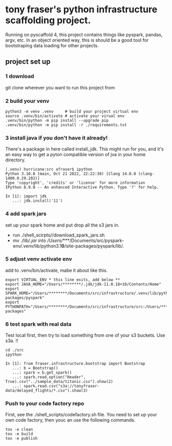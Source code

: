 # tony fraser's python infrastructure scaffolding project. 
Running on pyscaffold 4, this project  contains things like pyspark, pandas, argv, etc. In an object oriented way, this is should be a good  tool for bootstraping data loading for other projects. 


## project set up
### 1 download
git clone wherever you want to run this project from

### 2 build your venv

```
python3 -m venv .venv     # build your project virtual env
source .venv/bin/activate # activate your virual env
.venv/bin/python -m pip install --upgrade pip
.venv/bin/python -m pip install -r ./requirements.txt
```

### 3 install java if you don't have it already! 
There's a package in here called install_jdk. This might run for you, and it's an easy way to get 
a pyton compatible version of jva in your home directory. 
```
(.venv) hurricane:src afraser$ ipython
Python 3.10.8 (main, Oct 21 2022, 22:22:30) [Clang 14.0.0 (clang-1400.0.29.202)]
Type 'copyright', 'credits' or 'license' for more information
IPython 8.9.0 -- An enhanced Interactive Python. Type '?' for help.

In [1]: import jdk
   ...: jdk.install('11')

```
### 4 add spark jars
set up your spark home and put drop all the s3 jars in.
- run ./shell_scirpts//download_spark_jars.sh
- mv ./lib/*.jar into /Users/****/Documents/src/pyspark-env/.venv/lib/python3.1**0**/site-packages/pyspark/lib/. 


### 5 adjust venv activate env
add to .venv/bin/activate, mabe it about like this.

```
export VIRTUAL_ENV * this line exits, add below ** 
export JAVA_HOME="/Users/********/.jdk/jdk-11.0.18+10/Contents/Home"
export SPARK_HOME="/Users/********/Documents/src/infrastructure/.venv/lib/python3.11/site-packages/pyspark"
export PYTHONPATH="/Users/********/Documents/src/infrastructure/src:/Users/********/Documents/src/infrastructure/.venv/lib/python3.11/site-packages"
```


### 6 test spark with real data
Test local first, then try to load something from one of your s3 buckets. Use s3a. !! 


```
cd ./src
ipython

In [1]: from fraser.infrastructure.bootstrap import Bootstrap
   ...: b = Bootstrap()
   ...: spark = b.get_spark()
   ...: spark.read.option("Header", True).csv("../sample_data/titanic.csv").show(2)
   ...: spark.read.csv("s3a://tonyfraser-data/delayed_flights/*.csv").show(3)
```


### Push to your code factory repo
First, see the ./shell_scripts/codefactory.sh file. You need to set up your own code factory, then youc an use the following commands.
```
tox -e clean
tox -e build
tox -e publish
```

